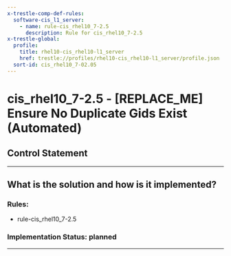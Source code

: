 ```yaml
---
x-trestle-comp-def-rules:
  software-cis_l1_server:
    - name: rule-cis_rhel10_7-2.5
      description: Rule for cis_rhel10_7-2.5
x-trestle-global:
  profile:
    title: rhel10-cis_rhel10-l1_server
    href: trestle://profiles/rhel10-cis_rhel10-l1_server/profile.json
  sort-id: cis_rhel10_7-02.05
---
```


# cis_rhel10_7-2.5 - \[REPLACE_ME\] Ensure No Duplicate Gids Exist (Automated)

## Control Statement

______________________________________________________________________

## What is the solution and how is it implemented?

<!-- For implementation status enter one of: implemented, partial, planned, alternative, not-applicable -->

<!-- Note that the list of rules under ### Rules: is read-only and changes will not be captured after assembly to JSON -->

<!-- Add control implementation description here for control: cis_rhel10_7-2.5 -->

### Rules:

  - rule-cis_rhel10_7-2.5

### Implementation Status: planned

______________________________________________________________________
